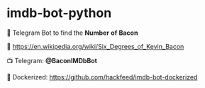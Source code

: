 # imdb-bot-python

🎥  Telegram Bot to find the __Number__ __of__ __Bacon__

🤔 https://en.wikipedia.org/wiki/Six_Degrees_of_Kevin_Bacon

📺 Telegram: __@BaconIMDbBot__

🐳 Dockerized: https://github.com/hackfeed/imdb-bot-dockerized
